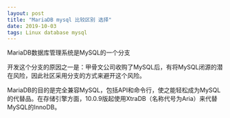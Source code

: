```yaml
---
layout: post  
title: "MariaDB mysql 比较区别 选择"  
date: 2019-10-03  
tags: Linux database mysql   
---
```


<script>
window.location.href='https://blog.csdn.net/elesos/article/details/73804680';
</script>

MariaDB数据库管理系统是MySQL的一个分支

开发这个分支的原因之一是：甲骨文公司收购了MySQL后，有将MySQL闭源的潜在风险，因此社区采用分支的方式来避开这个风险。

MariaDB的目的是完全兼容MySQL，包括API和命令行，使之能轻松成为MySQL的代替品。在存储引擎方面，10.0.9版起使用XtraDB（名称代号为Aria）来代替MySQL的InnoDB。

